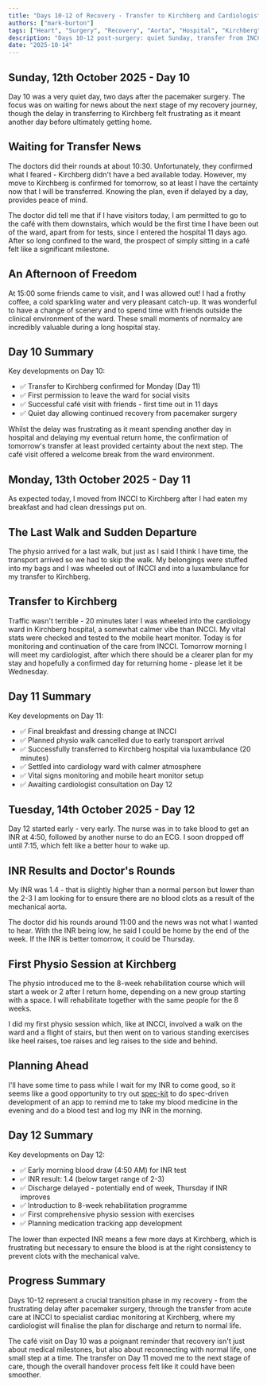 ```yaml
---
title: "Days 10-12 of Recovery - Transfer to Kirchberg and Cardiologist Care"
authors: ["mark-burton"]
tags: ["Heart", "Surgery", "Recovery", "Aorta", "Hospital", "Kirchberg", "INCCI"]
description: "Days 10-12 post-surgery: quiet Sunday, transfer from INCCI to Kirchberg, and beginning specialised cardiac monitoring."
date: "2025-10-14"
---
```


## Sunday, 12th October 2025 - Day 10

Day 10 was a very quiet day, two days after the pacemaker surgery. The focus was on waiting for news about the next stage of my recovery journey, though the delay in transferring to Kirchberg felt frustrating as it meant another day before ultimately getting home.

<!--truncate-->

## Waiting for Transfer News

The doctors did their rounds at about 10:30. Unfortunately, they confirmed what I feared - Kirchberg didn't have a bed available today. However, my move to Kirchberg is confirmed for tomorrow, so at least I have the certainty now that I will be transferred. Knowing the plan, even if delayed by a day, provides peace of mind.

The doctor did tell me that if I have visitors today, I am permitted to go to the café with them downstairs, which would be the first time I have been out of the ward, apart from for tests, since I entered the hospital 11 days ago. After so long confined to the ward, the prospect of simply sitting in a café felt like a significant milestone.

## An Afternoon of Freedom

At 15:00 some friends came to visit, and I was allowed out! I had a frothy coffee, a cold sparkling water and very pleasant catch-up. It was wonderful to have a change of scenery and to spend time with friends outside the clinical environment of the ward. These small moments of normalcy are incredibly valuable during a long hospital stay.

## Day 10 Summary

Key developments on Day 10:

* ✅ Transfer to Kirchberg confirmed for Monday (Day 11)
* ✅ First permission to leave the ward for social visits
* ✅ Successful café visit with friends - first time out in 11 days
* ✅ Quiet day allowing continued recovery from pacemaker surgery

Whilst the delay was frustrating as it meant spending another day in hospital and delaying my eventual return home, the confirmation of tomorrow's transfer at least provided certainty about the next step. The café visit offered a welcome break from the ward environment.

## Monday, 13th October 2025 - Day 11

As expected today, I moved from INCCI to Kirchberg after I had eaten my breakfast and had clean dressings put on.

## The Last Walk and Sudden Departure

The physio arrived for a last walk, but just as I said I think I have time, the transport arrived so we had to skip the walk. My belongings were stuffed into my bags and I was wheeled out of INCCI and into a luxambulance for my transfer to Kirchberg.

## Transfer to Kirchberg

Traffic wasn't terrible - 20 minutes later I was wheeled into the cardiology ward in Kirchberg hospital, a somewhat calmer vibe than INCCI. My vital stats were checked and tested to the mobile heart monitor. Today is for monitoring and continuation of the care from INCCI. Tomorrow morning I will meet my cardiologist, after which there should be a clearer plan for my stay and hopefully a confirmed day for returning home - please let it be Wednesday.

## Day 11 Summary

Key developments on Day 11:

* ✅ Final breakfast and dressing change at INCCI
* ✅ Planned physio walk cancelled due to early transport arrival
* ✅ Successfully transferred to Kirchberg hospital via luxambulance (20 minutes)
* ✅ Settled into cardiology ward with calmer atmosphere
* ✅ Vital signs monitoring and mobile heart monitor setup
* ✅ Awaiting cardiologist consultation on Day 12

## Tuesday, 14th October 2025 - Day 12

Day 12 started early - very early. The nurse was in to take blood to get an INR at 4:50, followed by another nurse to do an ECG. I soon dropped off until 7:15, which felt like a better hour to wake up.

## INR Results and Doctor's Rounds

My INR was 1.4 - that is slightly higher than a normal person but lower than the 2-3 I am looking for to ensure there are no blood clots as a result of the mechanical aorta.

The doctor did his rounds around 11:00 and the news was not what I wanted to hear. With the INR being low, he said I could be home by the end of the week. If the INR is better tomorrow, it could be Thursday.

## First Physio Session at Kirchberg

The physio introduced me to the 8-week rehabilitation course which will start a week or 2 after I return home, depending on a new group starting with a space. I will rehabilitate together with the same people for the 8 weeks.

I did my first physio session which, like at INCCI, involved a walk on the ward and a flight of stairs, but then went on to various standing exercises like heel raises, toe raises and leg raises to the side and behind.

## Planning Ahead

I'll have some time to pass while I wait for my INR to come good, so it seems like a good opportunity to try out [spec-kit](https://github.com/khulnasoft/spec-kit) to do spec-driven development of an app to remind me to take my blood medicine in the evening and do a blood test and log my INR in the morning.

## Day 12 Summary

Key developments on Day 12:

* ✅ Early morning blood draw (4:50 AM) for INR test
* ✅ INR result: 1.4 (below target range of 2-3)
* ✅ Discharge delayed - potentially end of week, Thursday if INR improves
* ✅ Introduction to 8-week rehabilitation programme
* ✅ First comprehensive physio session with exercises
* ✅ Planning medication tracking app development

The lower than expected INR means a few more days at Kirchberg, which is frustrating but necessary to ensure the blood is at the right consistency to prevent clots with the mechanical valve.

## Progress Summary

Days 10-12 represent a crucial transition phase in my recovery - from the frustrating delay after pacemaker surgery, through the transfer from acute care at INCCI to specialist cardiac monitoring at Kirchberg, where my cardiologist will finalise the plan for discharge and return to normal life.

The café visit on Day 10 was a poignant reminder that recovery isn't just about medical milestones, but also about reconnecting with normal life, one small step at a time. The transfer on Day 11 moved me to the next stage of care, though the overall handover process felt like it could have been smoother.
